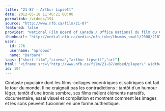 ```yaml
---
title: "21-87 - Arthur Lipsett"
date: 2012-05-18 11:46:21 00:00
permalink: /videos/194
source: "http://www.nfb.ca/film/21-87"
featured: false
provider: "National Film Board of Canada / Office national du film du Canada"
thumbnail: "http://media1.nfb.ca/medias/nfb_tube/thumbs_small/2008/2187-small.jpg"
user:
  id: 276
  username: "apropos"
  name: "Barbara"
tags: ["short film","cinema","arthur lipsett","art"]
html: "<iframe src=\"http://www.nfb.ca/film/21-87/embed/player\" width=\"530\" height=\"345\"></iframe>"
id: 194
---
```


Cinéaste populaire dont les films-collages excentriques et satiriques ont fait le tour du monde. Il ne craignait pas les contradictions : tantôt d’un humour léger, tantôt d’une ironie sombre, ses films mêlent éléments narratifs, documentaire, essai visuel et compilation et montrent comment les images et les sons peuvent fusionner en une forme authentique.